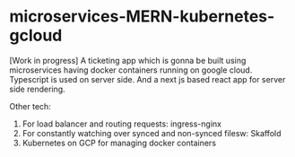 # microservices-MERN-kubernetes-gcloud
[Work in progress] A ticketing app which is gonna be built using microservices having docker containers running on google cloud. Typescript is used on server side. And a next js based react app for server side rendering.

Other tech:
1. For load balancer and routing requests: ingress-nginx
2. For constantly watching over synced and non-synced filesw: Skaffold
3. Kubernetes on GCP for managing docker containers